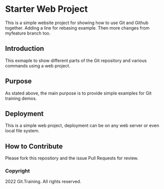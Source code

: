 # Starter Web Project

This is a simple website project for showing how to use Git and Github together. Adding a line for rebasing example.
Then more changes from myfeature branch too.

## Introduction

This exmaple to show different parts of the Git repository and various commands using a web project.

## Purpose

As stated above, the main purpose is to provide simple examples for Git training demos.

## Deployment

This is a simple web project, deployment can be on any web server or even local file system.

## How to Contribute

Please fork this repository and the issue Pull Requests for review.

### Copyright

2022 Git.Training. All rights reserved.